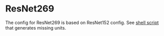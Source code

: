 # __ResNet269__

The config for ResNet269 is based on ResNet152 config. See [shell script](../resnet200/generate_units.sh)
that generates missing units.
